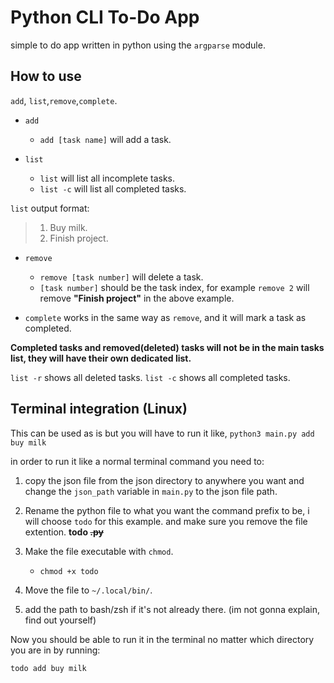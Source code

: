 # Python CLI To-Do App
simple to do app written in python using the `argparse` module.

## How to use

`add`, `list`,`remove`,`complete`.

- `add`
    - `add [task name]` will add a task.

- `list`  
    - `list` will list all incomplete tasks.
    - `list -c` will list all completed tasks.

`list` output format:
> 1. Buy milk.
> 2. Finish project.

- `remove`
    - `remove [task number]` will delete a task.
    - `[task number]` should be the task index, for example `remove 2` will remove **"Finish project"** in the above example.

- `complete` works in the same way as `remove`, and it will mark a task as completed.

**Completed tasks and removed(deleted) tasks will not be in the main tasks list, they will have their own dedicated list.**

`list -r` shows all deleted tasks.
`list -c` shows all completed tasks.

## Terminal integration (Linux)

This can be used as is but you will have to run it like, `python3 main.py add buy milk`

in order to run it like a normal terminal command you need to:

1. copy the json file from the json directory to anywhere you
want and change the `json_path` variable in `main.py` to the json file path.


2. Rename the python file to what you want the command prefix to be, i will choose `todo` for this example. and make sure you remove the file extention. **todo ~~.py~~**

3. Make the file executable with `chmod`.
    - `chmod +x todo`
4. Move the file to `~/.local/bin/`.

5. add the path to bash/zsh if it's not already there. (im not gonna explain, find out yourself)

Now you should be able to run it in the terminal no matter which directory you are in by running:

`todo add buy milk`


